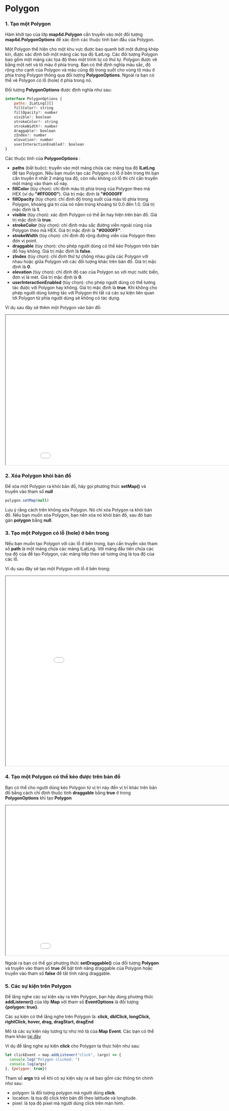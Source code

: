 # Polygon

### 1. Tạo một Polygon

Hàm khởi tạo của lớp **map4d.Polygon** cần truyền vào một đối tượng **map4d.PolygonOptions** để xác định các thuộc tính
ban đầu của Polygon.

Một Polygon thể hiện cho một khu vực được bao quanh bởi một đường khép kín, được xác định bởi một mảng các tọa độ ILatLng.
Các đối tượng Polygon bao gồm một mảng các tọa độ theo một trình tự có thứ tự. Polygon được vẽ bằng một nét và tô màu ở
phía trong. Bạn có thể định nghĩa màu sắc, độ rộng cho cạnh của Polygon và màu cũng độ trong suốt cho vùng tô màu ở phía
trong Polygon thông qua đối tượng **PolygonOptions**. Ngoài ra bạn có thể vẽ Polygon có lỗ (hole) ở phía trong nó.

Đối tượng **PolygonOptions** được định nghĩa như sau:

```javascript
interface PolygonOptions {
    paths: ILatLng[][]
    fillColor?: string
    fillOpacity?: number
    visible?: boolean
    strokeColor?: string
    strokeWidth?: number
    draggable?: boolean
    zIndex?: number
    elevation?: number
    userInteractionEnabled?: boolean
}
```

Các thuộc tính của **PolygonOptions** :

- **paths** (bắt buộc): truyền vào một mảng chứa các mảng tọa độ **ILatLng** để tạo Polygon. Nếu bạn muốn tạo các Polygon
có lỗ ở bên trong thì bạn cần truyền ít nhất 2 mảng tọa độ, còn nếu không có lỗ thì chỉ cần truyền một mảng vào tham số này. 
- **fillColor** (tùy chọn): chỉ định màu tô phía trong của Polygon theo mã HEX (ví dụ **"#FF0000"**). Giá trị mặc định
là **"#0000FF**
- **fillOpacity** (tùy chọn): chỉ định độ trong suốt của màu tô phía trong Polygon, khoảng giá trị của nó nằm trong khoảng
từ 0.0 đến 1.0. Giá trị mặc định là **1**.
- **visible** (tùy chọn): xác định Polygon có thể ẩn hay hiện trên bản đồ. Giá trị mặc định là **true**.
- **strokeColor** (tùy chọn): chỉ định màu sắc đường viền ngoài cùng của Polygon theo mã HEX. Giá trị mặc định là **"#0000FF"**.
- **strokeWidth** (tùy chọn): chỉ định độ rộng đường viền của Polygon theo đơn vị point.
- **draggable** (tùy chọn): cho phép người dùng có thể kéo Polygon trên bản đồ hay không. Giá trị mặc định là **false**.
- **zIndex** (tùy chọn): chỉ định thứ tự chồng nhau giữa các Polygon với nhau hoặc giữa Polygon với các đối tượng khác
trên bản đồ. Giá trị mặc định là **0**.
- **elevation** (tùy chọn): chỉ định độ cao của Polygon so với mực nước biển, đơn vị là mét. Giá trị mặc định là **0**.
- **userInteractionEnabled** (tùy chọn): cho phép người dùng có thể tương tác được với Polygon hay không. Giá trị mặc định
là **true**. Khi không cho phép người dùng tương tác với Polygon thì tất cả các sự kiện liên quan tới Polygon từ phía người dùng
sẽ không có tác dụng.

Ví dụ sau đây sẽ thêm một Polygon vào bản đồ:

<iframe src="//jsfiddle.net/duydung2007/wbdxe4av/embedded/" style="min-width: 914px;" height="490px"></iframe>

### 2. Xóa Polygon khỏi bản đồ

Để xóa một Polygon ra khỏi bản đồ, hãy gọi phương thức **setMap()** và truyền vào tham số **null**

```javascript
polygon.setMap(null)
```

Lưu ý rằng cách trên không xóa Polygon. Nó chỉ xóa Polygon ra khỏi bản đồ. Nếu bạn muốn xóa Polygon, bạn nên xóa nó khỏi bản đồ,
sau đó bạn gán **polygon** bằng **null**.

### 3. Tạo một Polygon có lỗ (hole) ở bên trong

Nếu bạn muốn tạo Polygon với các lỗ ở bên trong, bạn cần truyền vào tham số **path** là một mảng chứa các mảng ILatLng.
Với mảng đầu tiên chứa các tọa độ của để tạo Polygon, các mảng tiếp theo sẽ tương ứng là tọa độ của các lỗ.

Ví dụ sau đây sẽ tạo một Polygon với lỗ ở bên trong:

<iframe src="//jsfiddle.net/duydung2007/cmgs6k03/embedded/" style="min-width: 914px;" height="620px"></iframe>

### 4. Tạo một Polygon có thể kéo được trên bản đồ

Bạn có thể cho người dùng kéo Polygon từ vị trí này đến vị trí khác trên bản đồ bằng cách chỉ định thuộc tính **draggable**
bằng **true** ở trong **PolygonOptions** khi tạo **Polygon**

<iframe src="//jsfiddle.net/duydung2007/m1scuhnv/embedded/" style="min-width: 914px;" height="490px"></iframe>

Ngoài ra bạn có thể gọi phương thức **setDraggable()** của đối tượng **Polygon** và truyền vào tham số **true** để bật
tính năng draggable của Polygon hoặc truyền vào tham số **false** để tắt tính năng draggable.

### 5. Các sự kiện trên Polygon

Để lắng nghe các sự kiện xảy ra trên Polygon, bạn hãy dùng phương thức **addListener()** của lớp **Map** với tham số **EventOptions**
là đối tượng **{polygon: true}**.

Các sự kiện có thể lắng nghe trên Polygon là: **click, dblClick, longClick, rightClick, hover, drag, dragStart, dragEnd**

Mô tả các sự kiện này tương tự như mô tả của **Map Event**. Các bạn có thể tham khảo [tại đây](guides/map-events.md)

Ví dụ để lắng nghe sự kiện **click** cho Polygon ta thực hiện như sau:

```javascript
let clickEvent = map.addListener("click", (args) => {
  console.log("Polygon clicked: ")
  console.log(args)
}, {polygon: true})
```

Tham số **args** trả về khi có sự kiện xảy ra sẽ bao gồm các thông tin chính như sau:
- polygon: là đối tượng polygon mà người dùng **click**.
- location: là tọa độ click trên bản đồ theo latitude và longitude.
- pixel: là tọa độ pixel mà người dùng click trên màn hình.


